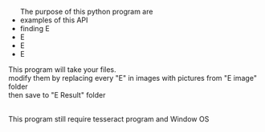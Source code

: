 <ul>The purpose of this python program are
<li>examples of this API</li>
<li>finding E</li>
<li>E</li>
<li>E</li>
<li>E</li>
</ul>
This program will take your files.<br>
modify them by replacing every "E" in images with pictures from "E image" folder<br>
then save to "E Result" folder<br><br>

This program still require tesseract program and Window OS<br>
